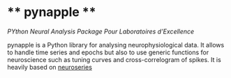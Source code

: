 

# ** pynapple **

*PYthon Neural Analysis Package Pour Laboratoires d’Excellence*

pynapple is a Python library for analysing neurophysiological data. It allows to handle time series and epochs but also to use generic functions for neuroscience such as tuning curves and cross-correlogram of spikes. It is heavily based on [neuroseries](https://pypi.org/project/neuroseries/)




